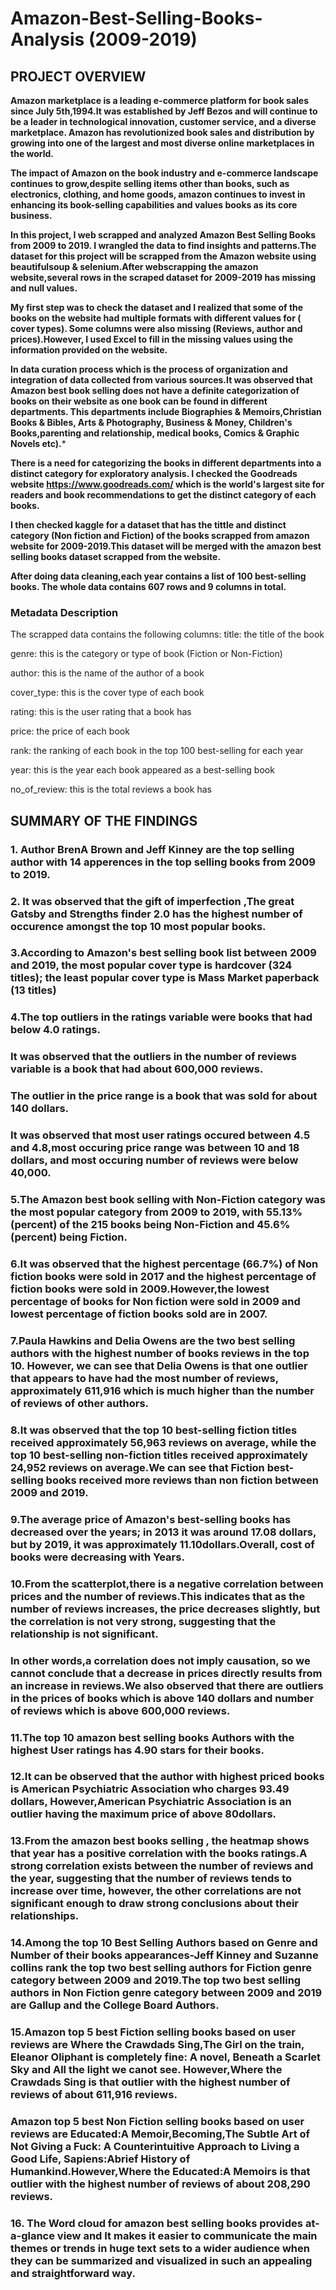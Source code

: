 # Amazon-Best-Selling-Books-Analysis (2009-2019)
## PROJECT OVERVIEW

**Amazon marketplace is a leading e-commerce platform for book sales since July 5th,1994.It was established by Jeff Bezos and will continue to be a leader in technological innovation, customer service, and a diverse marketplace. Amazon has revolutionized book sales and distribution by growing into one of the largest and most diverse online marketplaces in the world.**

**The impact of Amazon on the book industry and e-commerce landscape continues to grow,despite selling items other than books, such as electronics, clothing, and home goods, amazon continues to invest in enhancing its book-selling capabilities and values books as its core business.**

**In this project, I web scrapped and analyzed Amazon Best Selling Books from 2009 to 2019. I wrangled the data to find insights and patterns.The dataset for this project will  be scrapped from the Amazon website using beautifulsoup & selenium.After webscrapping the amazon website,several rows in the scraped dataset for 2009-2019 has missing and null values.**

**My first step was to check the dataset and I realized that some of the books on the website had multiple formats with different values for ( cover types). Some columns were also missing (Reviews, author and prices).However, I used Excel to fill in the missing values using the information provided on the website.**

**In data curation process which is the process of organization and integration of data collected from various sources.It was observed that Amazon best book selling  does not have a definite categorization of books on their website as one book can be found in different departments. This departments include Biographies & Memoirs,Christian Books & Bibles, Arts & Photography, Business & Money, Children's Books,parenting and relationship, medical books, Comics & Graphic Novels etc).***

**There is a need for categorizing the books in different departments into a distinct category for exploratory analysis. I checked the Goodreads website https://www.goodreads.com/ which is the world's largest site for readers and book recommendations to get the distinct category of each books.**

**I then checked kaggle for a dataset that has the tittle and distinct category (Non fiction and Fiction) of the books scrapped from amazon website for 2009-2019.This dataset will be merged with the amazon best selling books dataset scrapped from the website.**

**After doing data cleaning,each year contains a list of 100 best-selling books. The whole data contains 607 rows and 9 columns in total.**

### Metadata Description

The scrapped data contains the following columns:
title: the title of the book

genre: this is the category or type of book (Fiction or Non-Fiction)

author: this is the name of the author of a book

cover_type: this is the cover type of each book

rating: this is the user rating that a book has

price: the price of each book

rank: the ranking of each book in the top 100 best-selling for each year

year: this is the year each book appeared as a best-selling book

no_of_review: this is the total reviews a book has



## SUMMARY OF THE FINDINGS

### 1. Author BrenA Brown and Jeff Kinney are the top selling author with 14 apperences in the top selling books from 2009 to 2019.

### 2. It was observed that the gift of imperfection ,The great Gatsby and Strengths finder 2.0 has the highest number of occurence amongst the top 10 most popular books.

### 3.According to Amazon's best selling book list between 2009 and 2019, the most popular cover type is hardcover (324 titles); the least popular cover type is Mass Market paperback (13 titles)

### 4.The top outliers in the ratings variable were books that had below 4.0 ratings.
### It was observed that the outliers in the number of reviews variable is a book that had about 600,000 reviews. 
### The outlier in the price range is a book that was sold for about 140 dollars. 
### It was observed that most user ratings occured between 4.5 and 4.8,most occuring price range was between 10 and 18 dollars, and most occuring number of reviews were below 40,000.

### 5.The Amazon best book selling with Non-Fiction category was the most popular category from 2009 to 2019, with 55.13% (percent) of the 215 books being Non-Fiction and 45.6% (percent) being Fiction.

### 6.It was observed that  the highest percentage (66.7%) of Non fiction books were sold in 2017 and the highest percentage of fiction books were sold in 2009.However,the lowest percentage of books for Non fiction were sold in 2009 and lowest percentage of fiction books sold are in 2007.

### 7.Paula Hawkins and Delia Owens are the two best selling authors with the highest number of books reviews in the top 10. However, we can see that Delia Owens is that one outlier that appears to have had the most number of reviews, approximately 611,916 which is much higher than the number of reviews of other authors.

### 8.It was observed that the top 10 best-selling fiction titles received approximately 56,963 reviews on average, while the top 10 best-selling non-fiction titles received approximately 24,952 reviews on average.We can see that Fiction best-selling books received more reviews than non fiction between 2009 and 2019.

### 9.The average price of Amazon's best-selling books has decreased over the years; in 2013 it was around 17.08 dollars, but by 2019, it was approximately 11.10dollars.Overall, cost of books were decreasing with Years.

### 10.From the scatterplot,there is a negative correlation between prices and the number of reviews.This indicates that as the number of reviews increases, the price decreases slightly, but the correlation is not very strong, suggesting that the relationship is not significant.

### In other words,a correlation does not imply causation, so we cannot conclude that a decrease in prices directly results from an increase in reviews.We also observed that there are outliers in the prices of books which is  above 140 dollars and number of reviews which is above 600,000 reviews.

### 11.The top 10 amazon best selling books Authors with the highest User ratings has 4.90 stars for their books.

### 12.It can be observed that the author with highest priced books is American Psychiatric Association who charges 93.49 dollars, However,American Psychiatric Association is an outlier having the maximum price of above 80dollars.

### 13.From the amazon best books selling , the heatmap shows that year has a positive correlation with the books ratings.A strong correlation exists between the number of reviews and the year, suggesting that the number of reviews tends to increase over time, however, the other correlations are not significant enough to draw strong conclusions about their relationships.

### 14.Among the top 10 Best Selling Authors based on Genre and Number of their books appearances-Jeff Kinney and Suzanne collins rank the top two best selling authors for Fiction genre category between 2009 and 2019.The top two best selling authors in Non Fiction  genre category between 2009 and 2019 are Gallup and the College Board Authors.

### 15.Amazon top 5 best Fiction selling books based on user reviews are Where the Crawdads Sing,The Girl on the train, Eleanor Oliphant is completely fine: A novel, Beneath a Scarlet Sky and All the light we canot see. However,Where the Crawdads Sing is that outlier with the highest number of reviews of about 611,916 reviews.

### Amazon top 5 best Non Fiction selling books based on user reviews are Educated:A Memoir,Becoming,The Subtle Art of Not Giving a Fuck: A Counterintuitive Approach to Living a Good Life, Sapiens:Abrief History of Humankind.However,Where the Educated:A Memoirs is that outlier with the highest number of reviews of about 208,290 reviews.

### 16. The Word cloud for amazon best selling books provides at-a-glance view and It makes it easier to communicate the main themes or trends in huge text sets to a wider audience when they can be summarized and visualized in such an appealing and straightforward way.
